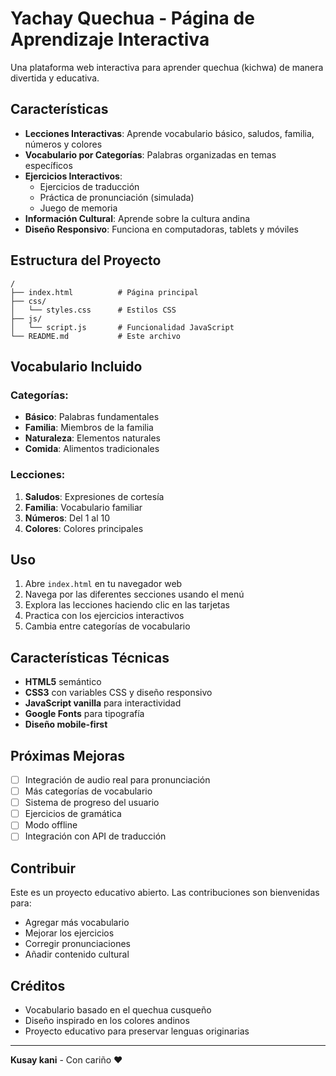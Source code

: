 # Yachay Quechua - Página de Aprendizaje Interactiva

Una plataforma web interactiva para aprender quechua (kichwa) de manera divertida y educativa.

## Características

- **Lecciones Interactivas**: Aprende vocabulario básico, saludos, familia, números y colores
- **Vocabulario por Categorías**: Palabras organizadas en temas específicos
- **Ejercicios Interactivos**: 
  - Ejercicios de traducción
  - Práctica de pronunciación (simulada)
  - Juego de memoria
- **Información Cultural**: Aprende sobre la cultura andina
- **Diseño Responsivo**: Funciona en computadoras, tablets y móviles

## Estructura del Proyecto

```
/
├── index.html          # Página principal
├── css/
│   └── styles.css      # Estilos CSS
├── js/
│   └── script.js       # Funcionalidad JavaScript
└── README.md           # Este archivo
```

## Vocabulario Incluido

### Categorías:
- **Básico**: Palabras fundamentales
- **Familia**: Miembros de la familia
- **Naturaleza**: Elementos naturales
- **Comida**: Alimentos tradicionales

### Lecciones:
1. **Saludos**: Expresiones de cortesía
2. **Familia**: Vocabulario familiar
3. **Números**: Del 1 al 10
4. **Colores**: Colores principales

## Uso

1. Abre `index.html` en tu navegador web
2. Navega por las diferentes secciones usando el menú
3. Explora las lecciones haciendo clic en las tarjetas
4. Practica con los ejercicios interactivos
5. Cambia entre categorías de vocabulario

## Características Técnicas

- **HTML5** semántico
- **CSS3** con variables CSS y diseño responsivo
- **JavaScript vanilla** para interactividad
- **Google Fonts** para tipografía
- **Diseño mobile-first**

## Próximas Mejoras

- [ ] Integración de audio real para pronunciación
- [ ] Más categorías de vocabulario
- [ ] Sistema de progreso del usuario
- [ ] Ejercicios de gramática
- [ ] Modo offline
- [ ] Integración con API de traducción

## Contribuir

Este es un proyecto educativo abierto. Las contribuciones son bienvenidas para:
- Agregar más vocabulario
- Mejorar los ejercicios
- Corregir pronunciaciones
- Añadir contenido cultural

## Créditos

- Vocabulario basado en el quechua cusqueño
- Diseño inspirado en los colores andinos
- Proyecto educativo para preservar lenguas originarias

---

**Kusay kani** - Con cariño ❤️
